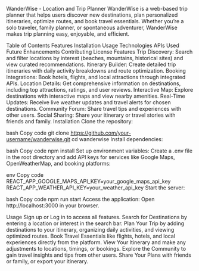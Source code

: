 WanderWise - Location and Trip Planner
WanderWise is a web-based trip planner that helps users discover new destinations, plan personalized itineraries, optimize routes, and book travel essentials. Whether you’re a solo traveler, family planner, or spontaneous adventurer, WanderWise makes trip planning easy, enjoyable, and efficient.

Table of Contents
Features
Installation
Usage
Technologies
APIs Used
Future Enhancements
Contributing
License
Features
Trip Discovery: Search and filter locations by interest (beaches, mountains, historical sites) and view curated recommendations.
Itinerary Builder: Create detailed trip itineraries with daily activity breakdowns and route optimization.
Booking Integrations: Book hotels, flights, and local attractions through integrated APIs.
Location Details: Get comprehensive information on destinations, including top attractions, ratings, and user reviews.
Interactive Map: Explore destinations with interactive maps and view nearby amenities.
Real-Time Updates: Receive live weather updates and travel alerts for chosen destinations.
Community Forum: Share travel tips and experiences with other users.
Social Sharing: Share your itinerary or travel stories with friends and family.
Installation
Clone the repository:

bash
Copy code
git clone https://github.com/your-username/wanderwise.git
cd wanderwise
Install dependencies:

bash
Copy code
npm install
Set up environment variables: Create a .env file in the root directory and add API keys for services like Google Maps, OpenWeatherMap, and booking platforms:

env
Copy code
REACT_APP_GOOGLE_MAPS_API_KEY=your_google_maps_api_key
REACT_APP_WEATHER_API_KEY=your_weather_api_key
Start the server:

bash
Copy code
npm run start
Access the application: Open http://localhost:3000 in your browser.

Usage
Sign up or Log in to access all features.
Search for Destinations by entering a location or interest in the search bar.
Plan Your Trip by adding destinations to your itinerary, organizing daily activities, and viewing optimized routes.
Book Travel Essentials like flights, hotels, and local experiences directly from the platform.
View Your Itinerary and make any adjustments to locations, timings, or bookings.
Explore the Community to gain travel insights and tips from other users.
Share Your Plans with friends or family, or export your itinerary.
